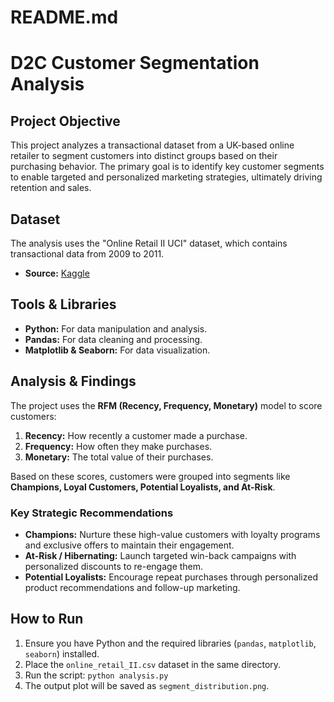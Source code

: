 # README.md

# D2C Customer Segmentation Analysis

##  Project Objective

This project analyzes a transactional dataset from a UK-based online retailer to segment customers into distinct groups based on their purchasing behavior. The primary goal is to identify key customer segments to enable targeted and personalized marketing strategies, ultimately driving retention and sales.

##  Dataset

The analysis uses the "Online Retail II UCI" dataset, which contains transactional data from 2009 to 2011.

- **Source:** [Kaggle](https://www.kaggle.com/datasets/mashlyn/online-retail-ii-uci)

##  Tools & Libraries

- **Python:** For data manipulation and analysis.
- **Pandas:** For data cleaning and processing.
- **Matplotlib & Seaborn:** For data visualization.

##  Analysis & Findings

The project uses the **RFM (Recency, Frequency, Monetary)** model to score customers:
1.  **Recency:** How recently a customer made a purchase.
2.  **Frequency:** How often they make purchases.
3.  **Monetary:** The total value of their purchases.

Based on these scores, customers were grouped into segments like **Champions, Loyal Customers, Potential Loyalists, and At-Risk**.


### Key Strategic Recommendations
- **Champions:** Nurture these high-value customers with loyalty programs and exclusive offers to maintain their engagement.
- **At-Risk / Hibernating:** Launch targeted win-back campaigns with personalized discounts to re-engage them.
- **Potential Loyalists:** Encourage repeat purchases through personalized product recommendations and follow-up marketing.

##  How to Run

1.  Ensure you have Python and the required libraries (`pandas`, `matplotlib`, `seaborn`) installed.
2.  Place the `online_retail_II.csv` dataset in the same directory.
3.  Run the script: `python analysis.py`
4.  The output plot will be saved as `segment_distribution.png`.
